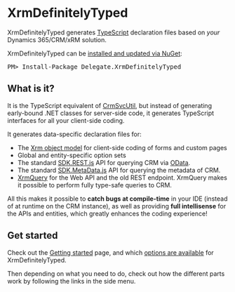 XrmDefinitelyTyped
==================

XrmDefinitelyTyped generates [TypeScript](http://www.typescriptlang.org/) 
declaration files based on *your* Dynamics 365/CRM/xRM solution.

<div class="row">
  <div class="span1"></div>
  <div class="span6">
    <div class="well well-small" id="nuget">
      XrmDefinitelyTyped can be <a href="https://nuget.org/packages/Delegate.XrmDefinitelyTyped">installed and updated via NuGet</a>:
      <pre>PM> Install-Package Delegate.XrmDefinitelyTyped</pre>
    </div>
  </div>
  <div class="span1"></div>
</div>

What is it?
-----------

It is the TypeScript equivalent of [CrmSvcUtil][crmsvcutil], but instead of generating early-bound .NET classes 
for server-side code, it generates TypeScript interfaces for all your client-side coding.

It generates data-specific declaration files for:

  * The [Xrm object model][xrm] for client-side coding of forms and custom pages
  * Global and entity-specific option sets
  * The standard [SDK.REST.js][rest] API for querying CRM via [OData][odata].
  * The standard [SDK.MetaData.js][metadata] API for querying the metadata of CRM.
  * [XrmQuery][xrmquery] for the Web API and the old REST endpoint. XrmQuery makes it
    possible to perform fully type-safe queries to CRM.


All this makes it possible to **catch bugs at compile-time** in your IDE (instead of at runtime on the CRM instance), 
as well as providing  **full intellisense** for the APIs and entities, which greatly enhances the coding experience!

Get started
-----------

Check out the [Getting started](getting-started.html) page, and which [options are available](tool-usage.html) for XrmDefinitelyTyped.

Then depending on what you need to do, check out how the different parts work by following the links in the side menu.

  [xrmquery]: xrmquery-web.html
  [xrm]: https://msdn.microsoft.com/en-us/library/gg328255.aspx
  [rest]: https://msdn.microsoft.com/en-us/library/gg334427.aspx#BKMK_SDKREST
  [metadata]: https://msdn.microsoft.com/en-us/library/gg594428.aspx
  [odata]: http://www.odata.org/documentation/odata-version-2-0/uri-conventions/
  [crmsvcutil]: https://msdn.microsoft.com/en-us/library/gg327844.aspx